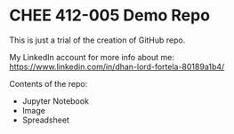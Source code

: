 # CHEE 412-005 Demo Repo
This is just a trial of the creation of GitHub repo.

My LinkedIn account for more info about me: https://www.linkedin.com/in/dhan-lord-fortela-80189a1b4/ 

Contents of the repo:
- Jupyter Notebook
- Image
- Spreadsheet
